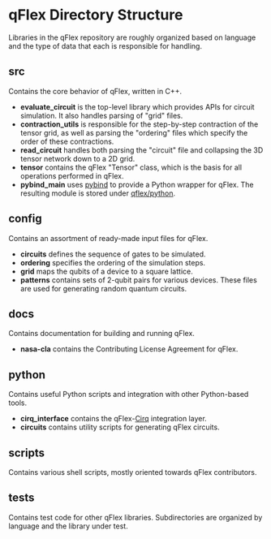 # qFlex Directory Structure

Libraries in the qFlex repository are roughly organized based on language and
the type of data that each is responsible for handling.

## src

Contains the core behavior of qFlex, written in C++.

- **evaluate_circuit** is the top-level library which provides APIs for circuit
  simulation. It also handles parsing of "grid" files.
- **contraction_utils** is responsible for the step-by-step contraction of the
  tensor grid, as well as parsing the "ordering" files which specify the order
  of these contractions.
- **read_circuit** handles both parsing the "circuit" file and collapsing the
  3D tensor network down to a 2D grid.
- **tensor** contains the qFlex "Tensor" class, which is the basis for all
  operations performed in qFlex.
- **pybind_main** uses [pybind](https://github.com/pybind/pybind11) to
  provide a Python wrapper for qFlex. The resulting module is stored under
  [qflex/python](/python).

## config

Contains an assortment of ready-made input files for qFlex.

- **circuits** defines the sequence of gates to be simulated.
- **ordering** specifies the ordering of the simulation steps.
- **grid** maps the qubits of a device to a square lattice.
- **patterns** contains sets of 2-qubit pairs for various devices. These
  files are used for generating random quantum circuits.

## docs

Contains documentation for building and running qFlex.

- **nasa-cla** contains the Contributing License Agreement for qFlex.

## python

Contains useful Python scripts and integration with other Python-based tools.

- **cirq_interface** contains the qFlex-[Cirq](https://github.com/quantumlib/cirq)
  integration layer.
- **circuits** contains utility scripts for generating qFlex circuits.

## scripts

Contains various shell scripts, mostly oriented towards qFlex contributors.

## tests

Contains test code for other qFlex libraries. Subdirectories are organized by
language and the library under test.
